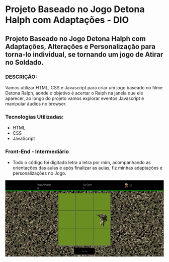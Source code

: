 # Projeto Baseado no Jogo Detona Halph com Adaptações - DIO

## Projeto Baseado no Jogo Detona Halph com Adaptações, Alterações e Personalização para torna-lo individual, se tornando um jogo de Atirar no Soldado.

### DESCRIÇÃO:
Vamos utilizar HTML, CSS e Javascript para criar um jogo baseado no filme Detona Ralph, aonde o objetivo é acertar o Ralph na janela que ele aparecer, ao longo do projeto vamos explorar eventos Javascript e manipular áudios no browser.

### Tecnologias Utilizadas:
 - HTML
 - CSS
 - JavaScript

### Front-End - Intermediário

- Todo o código foi digitado letra a letra por mim, acompanhando as orientações das aulas e após finalizar as aulas, fiz minhas adaptações e personalizações no Jogo.

<img src="./src/imagem/soldadoGame.png"/>
